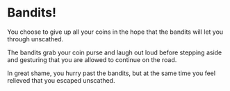 # Bandits&excl;

You choose to give up all your coins in the hope that the bandits will let you through unscathed.

The bandits grab your coin purse and laugh out loud before stepping aside and gesturing that you are allowed to continue on the road.

In great shame, you hurry past the bandits, but at the same time you feel relieved that you escaped unscathed.
